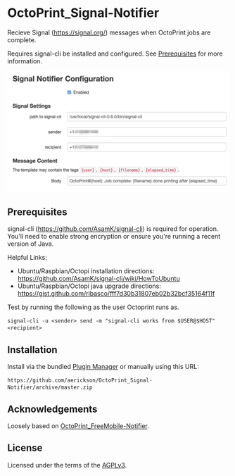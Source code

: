 # OctoPrint_Signal-Notifier

Recieve Signal (https://signal.org/) messages when OctoPrint jobs are complete.

Requires signal-cli be installed and configured. See [Prerequisites](README.md#Prerequisites) for more information. 

![Settings tab screenshot](extras/signalnotifier.png)


## Prerequisites

signal-cli (https://github.com/AsamK/signal-cli) is required for operation. You'll need to enable strong encryption or ensure you're running a recent version of Java.

Helpful Links:
  - Ubuntu/Raspbian/Octopi installation directions:  https://github.com/AsamK/signal-cli/wiki/HowToUbuntu
  - Ubuntu/Raspbian/Octopi java upgrade directions: https://gist.github.com/ribasco/fff7d30b31807eb02b32bcf35164f11f

Test by running the following as the user Octoprint runs as. 

```
signal-cli -u <sender> send -m "signal-cli works from $USER@$HOST" <recipient>
```

## Installation

Install via the bundled [Plugin Manager](https://github.com/foosel/OctoPrint/wiki/Plugin:-Plugin-Manager)
or manually using this URL:

    https://github.com/aerickson/OctoPrint_Signal-Notifier/archive/master.zip


## Acknowledgements

Loosely based on [OctoPrint_FreeMobile-Notifier](https://github.com/Pinaute/OctoPrint_FreeMobile-Notifier).

## License

Licensed under the terms of the [AGPLv3](http://opensource.org/licenses/AGPL-3.0).
